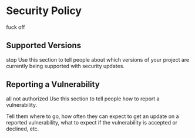 # Security Policy
fuck off
## Supported Versions
stop
Use this section to tell people about which versions of your project are
currently being supported with security updates.


## Reporting a Vulnerability
all not authorized 
Use this section to tell people how to report a vulnerability.

Tell them where to go, how often they can expect to get an update on a
reported vulnerability, what to expect if the vulnerability is accepted or
declined, etc.
